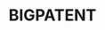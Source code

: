 ---
citation: "@article{DBLP:journals/corr/abs-1906-03741,\n  author    = {Eva Sharma\
  \ and\n               Chen Li and\n               Lu Wang},\n  title     = {{BIGPATENT:}\
  \ {A} Large-Scale Dataset for Abstractive and Coherent\n               Summarization},\n\
  \  journal   = {CoRR},\n  volume    = {abs/1906.03741},\n  year      = {2019},\n\
  \  url       = {http://arxiv.org/abs/1906.03741},\n  eprinttype = {arXiv},\n  eprint\
  \    = {1906.03741},\n  timestamp = {Wed, 26 Jun 2019 07:14:58 +0200},\n  biburl\
  \    = {https://dblp.org/rec/journals/corr/abs-1906-03741.bib},\n  bibsource = {dblp\
  \ computer science bibliography, https://dblp.org}\n}"
contributors:
- Eva Sharma
- Chen Li
- Lu Wang
cost: None
description: 'BIGPATENT, consisting of 1.3 million records of U.S. patent documents
  along with human written abstractive summaries. Each US patent application is filed
  under a Cooperative Patent Classification (CPC) code.


  Compared to existing summarization datasets, BIGPATENT has the following properties:
  i) summaries contain a richer discourse structure with more recurring entities,
  ii) salient content is evenly distributed in the input, and iii) lesser and shorter
  extractive fragments are present in the summaries. Finally, we train and evaluate
  baselines and popular learning models on BIGPATENT to shed light on new challenges
  and motivate future directions for summarization research.'
documentation: https://arxiv.org/pdf/1906.03741.pdf
last_edit: Mon, 04 Sep 2023 02:24:29 GMT
location: https://huggingface.co/datasets/big_patent
maintained_by: Lu Wang, wangluxy@umich.edu
open_access: 'TRUE'
related_publications: https://arxiv.org/pdf/1906.03741.pdf
shortname: bigpatent
tags:
- patents
- summarization
- classification
- validation
terms_of_use: CC-by-4.0
title: BIGPATENT
uuid: 6b086e22-fda6-4c15-add6-04253bcb41d3
versioning: 'FALSE'
---